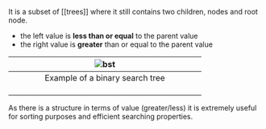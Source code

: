 It is a subset of [[trees]] where it still contains two children, nodes and root node.
- the left value is **less than or equal** to the parent value
- the right value is **greater** than or equal to the parent value

|     |     |     |     | ![bst](bst.svg)                                       |     |     |     |     |
| --- | --- | --- | --- | ----------------------------------------------------- | --- | --- | --- | --- |
|     |     |     |     | <center>Example of a binary search tree </center><br> |     |     |     |     |

As there is a structure in terms of value (greater/less) it is extremely useful for sorting purposes and efficient searching properties.